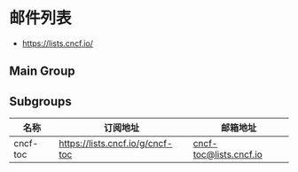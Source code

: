 # 邮件列表

* <https://lists.cncf.io/>

## Main Group

## Subgroups

| 名称     | 订阅地址                           | 邮箱地址                 |
| -------- | ---------------------------------- | ------------------------ |
| cncf-toc | <https://lists.cncf.io/g/cncf-toc> | <cncf-toc@lists.cncf.io> |
